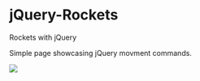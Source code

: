 # jQuery-Rockets
Rockets with jQuery

Simple page showcasing jQuery movment commands.

<img src="rocketship_copy/ufoSm.gif" />
